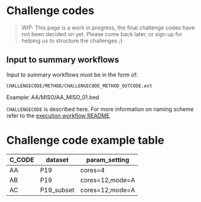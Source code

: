 # Challenge codes

>WIP: This page is a work in progress, the final challenge codes have not been decided on yet. Please come back later, or sign up for helping us to structure the challenges ;)

## Input to summary workflows

Input to summary workflows must be in the form of:

`CHALLENGECODE/METHOD/CHALLENGECODE_METHOD_OUTCODE.ext`

Example: AA/MISO/AA_MISO_01.bed

`CHALLENGECODE` is described here. For more information on naming scheme refer to the [execution workflow README][ex_readme]. 

# Challenge code example table


| C_CODE | dataset | param_setting| 
| - | -| - |
AA | P19 | cores=4 |
AB | P19 | cores=12,mode=A |
AC | P19_subset | cores=12,mode=A |

[//]: # (References)
  
[ex_readme]: ../execution_workflows/README.md
